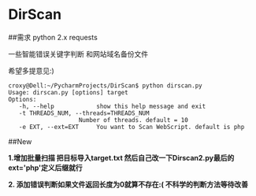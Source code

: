 # DirScan

##需求
   python 2.x
   requests

一些智能错误关键字判断 和网站域名备份文件

希望多提意见:)

    croxy@Dell:~/PycharmProjects/DirScan$ python dirscan.py 
    Usage: dirscan.py [options] target
    Options:
       -h, --help            show this help message and exit
       -t THREADS_NUM, --threads=THREADS_NUM
                        Number of threads. default = 10
       -e EXT, --ext=EXT     You want to Scan WebScript. default is php
       
##New

**1.增加批量扫描 把目标导入target.txt 然后自己改一下Dirscan2.py最后的ext='php'定义后缀就行**

**2. 添加错误判断如果文件返回长度为0就算不存在:( 不科学的判断方法等待改善**
